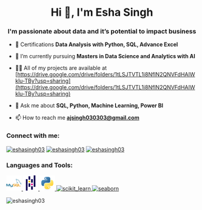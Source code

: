 <h1 align="center">Hi 👋, I'm Esha Singh</h1>
<h3 align="center">I'm passionate about data and it’s potential to impact business</h3>

- 🔭 Certifications **Data Analysis with Python, SQL, Advance Excel**

- 🌱 I’m currently pursuing **Masters in Data Science and Analytics with AI**

- 👨‍💻 All of my projects are available at [https://drive.google.com/drive/folders/1tLSJTVTL1i8NfIN2QNVFdHAIWklu-TBy?usp=sharing](https://drive.google.com/drive/folders/1tLSJTVTL1i8NfIN2QNVFdHAIWklu-TBy?usp=sharing)

- 💬 Ask me about **SQL, Python, Machine Learning, Power BI**

- 📫 How to reach me **ajsingh030303@gmail.com**

<h3 align="left">Connect with me:</h3>
<p align="left">
<a href="https://linkedin.com/in/eshasingh03" target="blank"><img align="center" src="https://raw.githubusercontent.com/rahuldkjain/github-profile-readme-generator/master/src/images/icons/Social/linked-in-alt.svg" alt="eshasingh03" height="30" width="40" /></a>
<a href="https://kaggle.com/eshasingh03" target="blank"><img align="center" src="https://raw.githubusercontent.com/rahuldkjain/github-profile-readme-generator/master/src/images/icons/Social/kaggle.svg" alt="eshasingh03" height="30" width="40" /></a>
<a href="https://www.hackerrank.com/eshasingh03" target="blank"><img align="center" src="https://raw.githubusercontent.com/rahuldkjain/github-profile-readme-generator/master/src/images/icons/Social/hackerrank.svg" alt="eshasingh03" height="30" width="40" /></a>
</p>

<h3 align="left">Languages and Tools:</h3>
<p align="left"> <a href="https://www.mysql.com/" target="_blank" rel="noreferrer"> <img src="https://raw.githubusercontent.com/devicons/devicon/master/icons/mysql/mysql-original-wordmark.svg" alt="mysql" width="40" height="40"/> </a> <a href="https://pandas.pydata.org/" target="_blank" rel="noreferrer"> <img src="https://raw.githubusercontent.com/devicons/devicon/2ae2a900d2f041da66e950e4d48052658d850630/icons/pandas/pandas-original.svg" alt="pandas" width="40" height="40"/> </a> <a href="https://www.python.org" target="_blank" rel="noreferrer"> <img src="https://raw.githubusercontent.com/devicons/devicon/master/icons/python/python-original.svg" alt="python" width="40" height="40"/> </a> <a href="https://scikit-learn.org/" target="_blank" rel="noreferrer"> <img src="https://upload.wikimedia.org/wikipedia/commons/0/05/Scikit_learn_logo_small.svg" alt="scikit_learn" width="40" height="40"/> </a> <a href="https://seaborn.pydata.org/" target="_blank" rel="noreferrer"> <img src="https://seaborn.pydata.org/_images/logo-mark-lightbg.svg" alt="seaborn" width="40" height="40"/> </a> </p>

<p><img align="center" src="https://github-readme-stats.vercel.app/api/top-langs?username=eshasingh03&show_icons=true&locale=en&layout=compact" alt="eshasingh03" /></p>
